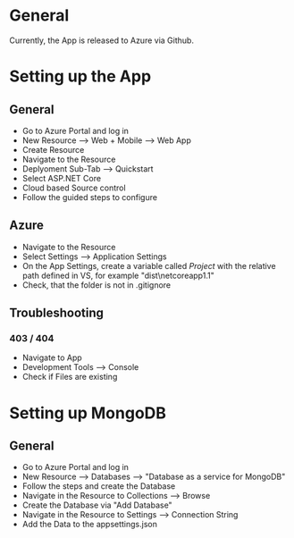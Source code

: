 # General
Currently, the App is released to Azure via Github.


# Setting up the App
## General
- Go to Azure Portal and log in
- New Resource --> Web + Mobile --> Web App
- Create Resource
- Navigate to the Resource
- Deplyoment Sub-Tab --> Quickstart
- Select ASP.NET Core
- Cloud based Source control
- Follow the guided steps to configure

## Azure
- Navigate to the Resource
- Select Settings --> Application Settings
- On the App Settings, create a variable called *Project* with the relative path defined in VS, for example "dist\netcoreapp1.1"
- Check, that the folder is not in .gitignore

## Troubleshooting
### 403 / 404
- Navigate to App
- Development Tools --> Console
- Check if Files are existing


# Setting up MongoDB
## General
- Go to Azure Portal and log in
- New Resource --> Databases --> "Database as a service for MongoDB"
- Follow the steps and create the Database
- Navigate in the Resource to Collections --> Browse
- Create the Database via "Add Database"
- Navigate in the Resource to Settings --> Connection String
- Add the Data to the appsettings.json
